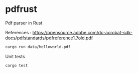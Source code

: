 # pdfrust

Pdf parser in Rust

References : https://opensource.adobe.com/dc-acrobat-sdk-docs/pdfstandards/pdfreference1.7old.pdf

```sh
cargo run data/helloworld.pdf
```

Unit tests
```sh
cargo test
```
